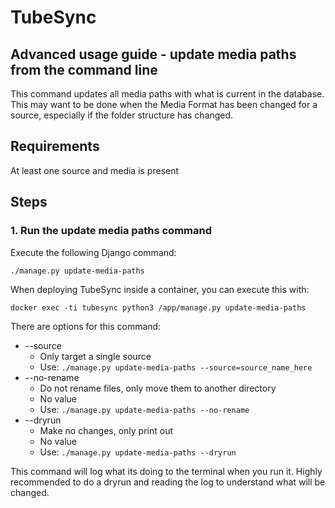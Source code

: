 # TubeSync

## Advanced usage guide - update media paths from the command line

This command updates all media paths with what is current in the database.
This may want to be done when the Media Format has been changed for a source,
especially if the folder structure has changed.


## Requirements

At least one source and media is present

## Steps

### 1. Run the update media paths command

Execute the following Django command:

`./manage.py update-media-paths`

When deploying TubeSync inside a container, you can execute this with:

`docker exec -ti tubesync python3 /app/manage.py update-media-paths`

There are options for this command:
* --source
  * Only target a single source
  * Use: `./manage.py update-media-paths --source=source_name_here`
* --no-rename
  * Do not rename files, only move them to another directory
  * No value
  * Use: `./manage.py update-media-paths --no-rename`
* --dryrun
  * Make no changes, only print out
  * No value
  * Use:  `./manage.py update-media-paths --dryrun`

This command will log what its doing to the terminal when you run it.
Highly recommended to do a dryrun and reading the log to understand what will be changed.
